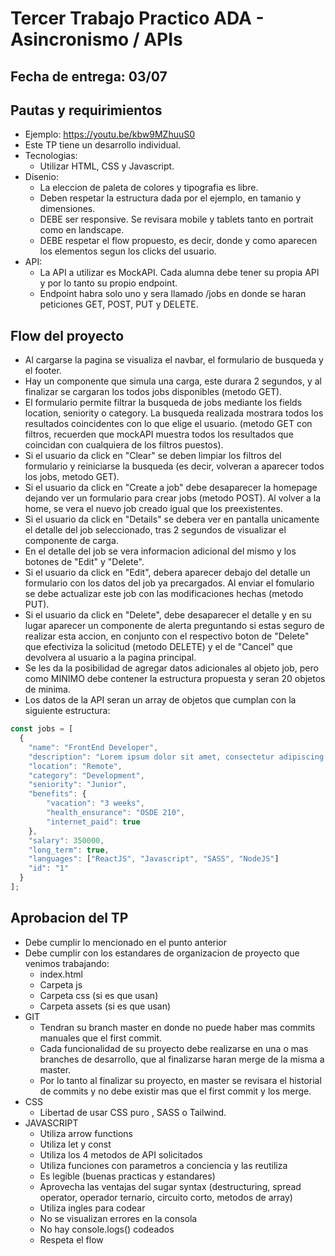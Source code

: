 # Tercer Trabajo Practico ADA - Asincronismo / APIs

## Fecha de entrega: 03/07
## Pautas y requirimientos

- Ejemplo: https://youtu.be/kbw9MZhuuS0
- Este TP tiene un desarrollo individual.
- Tecnologias:
    - Utilizar HTML, CSS y Javascript.
- Disenio:
    - La eleccion de paleta de colores y tipografia es libre.
    - Deben respetar la estructura dada por el ejemplo, en tamanio y dimensiones.
    - DEBE ser responsive. Se revisara mobile y tablets tanto en portrait como en landscape.
    - DEBE respetar el flow propuesto, es decir, donde y como aparecen los elementos segun los clicks del usuario.
- API:
    - La API a utilizar es MockAPI. Cada alumna debe tener su propia API y por lo tanto su propio endpoint.
    - Endpoint habra solo uno y sera llamado /jobs en donde se haran peticiones GET, POST, PUT y DELETE.

## Flow del proyecto

- Al cargarse la pagina se visualiza el navbar, el formulario de busqueda y el footer.
- Hay un componente que simula una carga, este durara 2 segundos, y al finalizar se cargaran los todos jobs disponibles (metodo GET).
- El formulario permite filtrar la busqueda de jobs mediante los fields location, seniority o category. La busqueda realizada mostrara todos los resultados coincidentes con lo que elige el usuario. (metodo GET con filtros, recuerden que mockAPI muestra todos los resultados que coincidan con cualquiera de los filtros puestos).
- Si el usuario da click en "Clear" se deben limpiar los filtros del formulario y reiniciarse la busqueda (es decir, volveran a aparecer todos los jobs, metodo GET).
- Si el usuario da click en "Create a job" debe desaparecer la homepage dejando ver un formulario para crear jobs (metodo POST). Al volver a la home, se vera el nuevo job creado igual que los preexistentes.
- Si el usuario da click en "Details" se debera ver en pantalla unicamente el detalle del job seleccionado, tras 2 segundos de visualizar el componente de carga.
- En el detalle del job se vera informacion adicional del mismo y los botones de "Edit" y "Delete".
- Si el usuario da click en "Edit", debera aparecer debajo del detalle un formulario con los datos del job ya precargados. Al enviar el fomulario se debe actualizar este job con las modificaciones hechas (metodo PUT).
- Si el usuario da click en "Delete", debe desaparecer el detalle y en su lugar aparecer un componente de alerta preguntando si estas seguro de realizar esta accion, en conjunto con el respectivo boton de "Delete" que efectiviza la solicitud (metodo DELETE) y el de "Cancel" que devolvera al usuario a la pagina principal.
- Se les da la posibilidad de agregar datos adicionales al objeto job, pero como MINIMO debe contener la estructura propuesta y seran 20 objetos de minima.
- Los datos de la API seran un array de objetos que cumplan con la siguiente estructura:
```js
const jobs = [
  {
    "name": "FrontEnd Developer",
    "description": "Lorem ipsum dolor sit amet, consectetur adipiscing elit, sed do eiusmod tempor incididunt ut labore et dolore magna aliqua. Faucibus turpis in eu mi bibendum neque. Eu volutpat odio facilisis mauris sit amet massa vitae tortor. Congue nisi vitae suscipit tellus mauris a diam maecenas sed. Sagittis purus sit amet volutpat consequat mauris nunc congue. Sagittis purus sit amet volutpat consequat mauris nunc congue.",
    "location": "Remote",
    "category": "Development",
    "seniority": "Junior",
    "benefits": {
        "vacation": "3 weeks",
        "health_ensurance": "OSDE 210",
        "internet_paid": true
    },
    "salary": 350000,
    "long_term": true,
    "languages": ["ReactJS", "Javascript", "SASS", "NodeJS"]
    "id": "1"
  }
];
```

## Aprobacion del TP

- Debe cumplir lo mencionado en el punto anterior
- Debe cumplir con los estandares de organizacion de proyecto que venimos trabajando:
    - index.html
    - Carpeta js
    - Carpeta css (si es que usan)
    - Carpeta assets (si es que usan)
- GIT
    - Tendran su branch master en donde no puede haber mas commits manuales que el first commit.
    - Cada funcionalidad de su proyecto debe realizarse en una o mas branches de desarrollo, que al finalizarse haran merge de la misma a master.
    - Por lo tanto al finalizar su proyecto, en master se revisara el historial de commits y no debe existir mas que el first commit y los merge.
- CSS
    - Libertad de usar CSS puro , SASS o Tailwind.
- JAVASCRIPT
    - Utiliza arrow functions
    - Utiliza let y const
    - Utiliza los 4 metodos de API solicitados
    - Utiliza funciones con parametros a conciencia y las reutiliza
    - Es legible (buenas practicas y estandares)
    - Aprovecha las ventajas del sugar syntax (destructuring, spread operator, operador ternario, circuito corto, metodos de array)
    - Utiliza ingles para codear
    - No se visualizan errores en la consola
    - No hay console.logs() codeados
    - Respeta el flow

